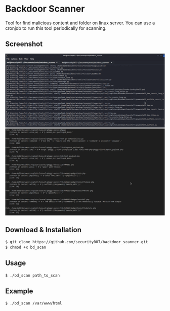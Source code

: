# Backdoor Scanner

Tool for find malicious content and folder on linux server.
You can use a cronjob to run this tool periodically for scanning.

## Screenshot
<img src="https://raw.githubusercontent.com/security007/backdoor_scanner/master/scan.png">
<img src="https://raw.githubusercontent.com/security007/backdoor_scanner/master/results.png">

## Download & Installation

```bash
$ git clone https://github.com/security007/backdoor_scanner.git
$ chmod +x bd_scan

```

## Usage

```Bash
$ ./bd_scan path_to_scan
```
## Example
```Bash
$ ./bd_scan /var/www/html
```
